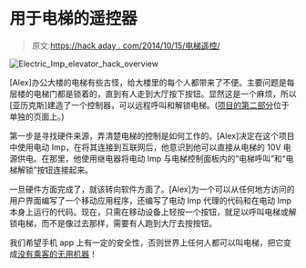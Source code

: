 # 用于电梯的遥控器

> 原文:[https://hack aday . com/2014/10/15/电梯遥控/](https://hackaday.com/2014/10/15/remote-control-for-an-elevator/)

![Electric_Imp_elevator_hack_overview](../Images/94b4a629710f377eefd80daa06af2472.png)

[Alex]办公大楼的电梯有些古怪，给大楼里的每个人都带来了不便。主要问题是每层楼的电梯门都是锁着的，直到有人走到大厅按下按钮。显然这是一个麻烦，所以[亚历克斯]建造了一个控制器，可以远程呼叫和解锁电梯。([项目的第二部分](http://evothings.com/how-to-make-an-app-for-remote-controlling-an-elevator-part-2/)位于单独的页面上。)

第一步是寻找硬件来源，弄清楚电梯的控制是如何工作的。[Alex]决定在这个项目中使用电动 Imp，在将其连接到互联网后，他意识到他可以直接从电梯的 10V 电源供电。在那里，他使用继电器将电动 Imp 与电梯控制面板内的“电梯呼叫”和“电梯解锁”按钮连接起来。

一旦硬件方面完成了，就该转向软件方面了。[Alex]为一个可以从任何地方访问的用户界面编写了一个移动应用程序，还编写了电动 Imp 代理的代码和在电动 Imp 本身上运行的代码。现在，只需在移动设备上轻按一个按钮，就足以呼叫电梯或解锁电梯，而不是像过去那样，需要有人跑到大厅去按按钮。

我们希望手机 app 上有一定的安全性，否则世界上任何人都可以叫电梯，把它变成[没有乘客的无用机器](http://hackaday.com/2012/10/18/most-useless-machine-building-elevator-edition/)！